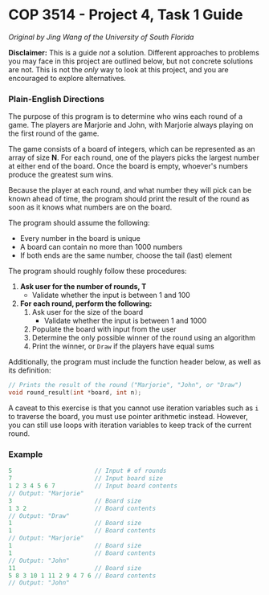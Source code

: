 # COP 3514 - Project 4, Task 1 Guide

*Original by Jing Wang of the University of South Florida*

**Disclaimer:** This is a guide *not* a solution.
Different approaches to problems you may face in this project are outlined below,
but not concrete solutions are not. 
This is not the *only* way to look at this project, and you are encouraged to explore alternatives.

### Plain-English Directions

The purpose of this program is to determine who wins each round of a game. The players are Marjorie and John,
with Marjorie always playing on the first round of the game.

The game consists of a board of integers, which can be represented as an array of size **N**.
For each round, one of the players picks the largest number at either end of the board.
Once the board is empty, whoever's numbers produce the greatest sum wins.

Because the player at each round, and what number they will pick can be known ahead of time,
the program should print the result of the round as soon as it knows what numbers are on the board.

The program should assume the following:

- Every number in the board is unique
- A board can contain no more than 1000 numbers
- If both ends are the same number, choose the tail (last) element

The program should roughly follow these procedures:

1. **Ask user for the number of rounds, T**
    - Validate whether the input is between 1 and 100
2. **For each round, perform the following:**
    1. Ask user for the size of the board
        - Validate whether the input is between 1 and 1000
    2. Populate the board with input from the user
    3. Determine the only possible winner of the round using an algorithm
    4. Print the winner, or `Draw` if the players have equal sums

Additionally, the program must include the function header below, as well as its definition:

```c
// Prints the result of the round ("Marjorie", "John", or "Draw")
void round_result(int *board, int n);
```

A caveat to this exercise is that you cannot use iteration variables such as `i` to traverse the board,
you must use pointer arithmetic instead. However, you can still use loops with iteration variables to
keep track of the current round.

### Example

```c
5                       // Input # of rounds
7                       // Input board size
1 2 3 4 5 6 7           // Input board contents
// Output: "Marjorie"
3                       // Board size
1 3 2                   // Board contents
// Output: "Draw"
1                       // Board size
1                       // Board contents
// Output: "Marjorie"
1                       // Board size
1                       // Board contents
// Output: "John"
11                      // Board size
5 8 3 10 1 11 2 9 4 7 6 // Board contents
// Output: "John"
```
